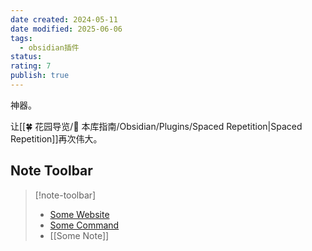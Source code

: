 ```yaml
---
date created: 2024-05-11
date modified: 2025-06-06
tags:
  - obsidian插件
status:
rating: 7
publish: true
---
```


神器。

让[[🍀 花园导览/🧰 本库指南/Obsidian/Plugins/Spaced Repetition\|Spaced Repetition]]再次伟大。

## Note Toolbar

> [!note-toolbar]
> - [Some Website](https://google.com)
> - [Some Command](obsidian://...)
> - [[Some Note]]

